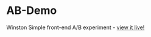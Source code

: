# AB-Demo
Winston Simple front-end A/B experiment - [view it live!](https://wel51x.github.io/AB-Demo/)
